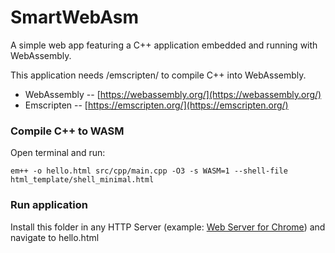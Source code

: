 # SmartWebAsm

A simple web app featuring a C++ application embedded and running with WebAssembly.

This application needs /emscripten/ to compile C++ into WebAssembly.

- WebAssembly -- [https://webassembly.org/](https://webassembly.org/)
- Emscripten -- [https://emscripten.org/](https://emscripten.org/)

### Compile C++ to WASM

Open terminal and run:

    em++ -o hello.html src/cpp/main.cpp -O3 -s WASM=1 --shell-file html_template/shell_minimal.html

### Run application

Install this folder in any HTTP Server (example: [Web Server for Chrome](https://chrome.google.com/webstore/detail/web-server-for-chrome))
and navigate to hello.html








